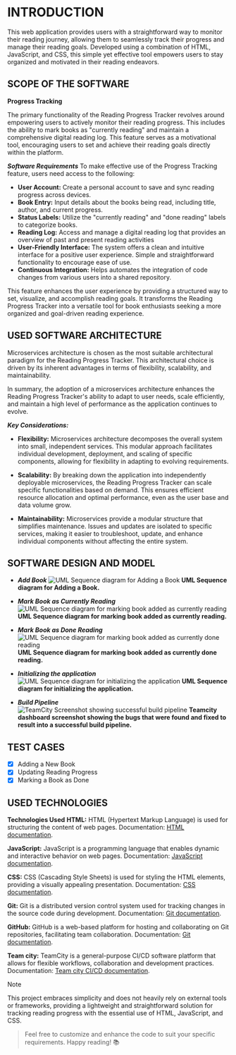 # INTRODUCTION

This web application provides users with a straightforward way to monitor their reading journey, allowing them to seamlessly track their progress and manage their reading goals. Developed using a combination of HTML, JavaScript, and CSS, this simple yet effective tool empowers users to stay organized and motivated in their reading endeavors.


## SCOPE OF THE SOFTWARE
**Progress Tracking**

The primary functionality of the Reading Progress Tracker revolves around empowering users to actively monitor their reading progress. This includes the ability to mark books as "currently reading" and maintain a comprehensive digital reading log. This feature serves as a motivational tool, encouraging users to set and achieve their reading goals directly within the platform.

***Software Requirements***
To make effective use of the Progress Tracking feature, users need access to the following:

- **User Account:** Create a personal account to save and sync reading progress across devices.
- **Book Entry:** Input details about the books being read, including title, author, and current progress.
- **Status Labels:** Utilize the "currently reading" and "done reading" labels to categorize books.
- **Reading Log:** Access and manage a digital reading log that provides an overview of past and present reading activities
- **User-Friendly Interface:** The system offers a clean and intuitive interface for a positive user experience. Simple and straightforward functionality to encourage ease of use.
- **Continuous Integration:** Helps automates the integration of code changes from various users into a shared repository.

This feature enhances the user experience by providing a structured way to set, visualize, and accomplish reading goals. It transforms the Reading Progress Tracker into a versatile tool for book enthusiasts seeking a more organized and goal-driven reading experience.


## USED SOFTWARE ARCHITECTURE 

Microservices architecture is chosen as the most suitable architectural paradigm for the Reading Progress Tracker. This architectural choice is driven by its inherent advantages in terms of flexibility, scalability, and maintainability.

In summary, the adoption of a microservices architecture enhances the Reading Progress Tracker's ability to adapt to user needs, scale efficiently, and maintain a high level of performance as the application continues to evolve.

***Key Considerations:***
- **Flexibility:** Microservices architecture decomposes the overall system into small, independent services. This modular approach facilitates individual development, deployment, and scaling of specific components, allowing for flexibility in adapting to evolving requirements.

- **Scalability:** By breaking down the application into independently deployable microservices, the Reading Progress Tracker can scale specific functionalities based on demand. This ensures efficient resource allocation and optimal performance, even as the user base and data volume grow.

- **Maintainability:** Microservices provide a modular structure that simplifies maintenance. Issues and updates are isolated to specific services, making it easier to troubleshoot, update, and enhance individual components without affecting the entire system.

## SOFTWARE DESIGN AND MODEL

- ***Add Book***
  ![UML Sequence diagram for Adding a Book](https://github.com/hussein66783/Microservice-Repository/assets/121267312/20731299-f896-4c9b-ad3d-a4061a245ab7)
**UML Sequence diagram for Adding a Book.**

- ***Mark Book as Currently Reading***
  ![UML Sequence diagram for marking book added as currently reading](https://github.com/hussein66783/Microservice-Repository/assets/121267312/dabad6a1-8fd9-4df8-b3da-63e428ab9fc7)
**UML Sequence diagram for marking book added as currently reading.**

- ***Mark Book as Done Reading***
 ![UML Sequence diagram for marking book added as currently done reading](https://github.com/hussein66783/Microservice-Repository/assets/121267312/3eb8c43a-638c-4a81-99c4-255349ed9d0f)
**UML Sequence diagram for marking book added as currently done reading.**

-  ***Initializing the application***
![UML Sequence diagram for initializing the application](https://github.com/hussein66783/Microservice-Repository/assets/121267312/a5c2ccc1-a35e-4e04-b0c8-ddc366da37e7)
**UML Sequence diagram for initializing the application.**

- ***Build Pipeline***
  ![TeamCity Screenshot showing successful build pipeline](https://github.com/hussein66783/Microservice-Repository/assets/121267312/24fd5626-ad74-4d56-88bb-8ab121a4f4cc)
**Teamcity dashboard screenshot showing the bugs that were found and fixed to result into a successful build pipeline.**


## TEST CASES
- [x] Adding a New Book
- [x] Updating Reading Progress
- [x] Marking a Book as Done

## USED TECHNOLOGIES

**Technologies Used**
**HTML:** HTML (Hypertext Markup Language) is used for structuring the content of web pages.
Documentation: [HTML documentation](https://www.w3schools.com/html/).

**JavaScript:** JavaScript is a programming language that enables dynamic and interactive behavior on web pages.
Documentation: [JavaScript documentation](https://www.w3schools.com/js/).


**CSS:** CSS (Cascading Style Sheets) is used for styling the HTML elements, providing a visually appealing presentation.
Documentation: [CSS documentation](https://https://www.w3schools.com/css/).

**Git:** Git is a distributed version control system used for tracking changes in the source code during development.
Documentation: [Git documentation](https://git-scm.com/doc).

**GitHub:** GitHub is a web-based platform for hosting and collaborating on Git repositories, facilitating team collaboration.
Documentation: [Git documentation](https://docs.github.com/en).

**Team city:** TeamCity is a general-purpose CI/CD software platform that allows for flexible workflows, collaboration and development practices.
Documentation: [Team city CI/CD documentation](https://www.jetbrains.com/teamcity/ci-cd-guide/).


> [!NOTE]
> This project embraces simplicity and does not heavily rely on external tools or frameworks, providing a lightweight and straightforward solution for tracking reading progress with the essential use of HTML, JavaScript, and CSS.

> Feel free to customize and enhance the code to suit your specific requirements. Happy reading! 📚
